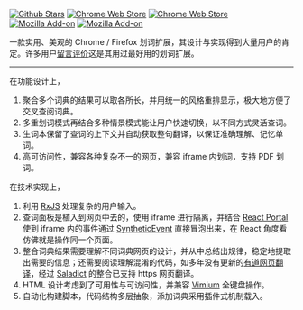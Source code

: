 [![Github Stars][img-gh-stars]][gh-stars]
[![Chrome Web Store][img-chrome-dl]][cws]
[![Chrome Web Store][img-chrome-rating]][cws]
[![Mozilla Add-on][img-firefox-dl]][amo]
[![Mozilla Add-on][img-firefox-rating]][amo]

[img-gh-stars]: https://img.shields.io/github/stars/crimx/ext-saladict.svg?label=Stars&style=social
[gh-stars]: https://github.com/crimx/ext-saladict

[img-chrome-dl]: https://img.shields.io/chrome-web-store/d/cdonnmffkdaoajfknoeeecmchibpmkmg.svg?maxAge=3600&colorB=1a73e8&label=Chrome%20downloads
[img-chrome-rating]: https://img.shields.io/chrome-web-store/rating/cdonnmffkdaoajfknoeeecmchibpmkmg.svg?maxAge=3600&colorB=1a73e8&label=rating
[cws]: https://chrome.google.com/webstore/detail/cdonnmffkdaoajfknoeeecmchibpmkmg?hl=en

[img-firefox-dl]: https://img.shields.io/amo/d/ext-saladict.svg?maxAge=3600&colorB=ff9500&label=Firefox%20downloads
[img-firefox-rating]: https://img.shields.io/amo/rating/ext-saladict.svg?maxAge=3600&colorB=ff9500&label=rating
[amo]: https://addons.mozilla.org/firefox/addon/ext-saladict/



一款实用、美观的 Chrome / Firefox 划词扩展，其设计与实现得到大量用户的肯定。许多用户[留言评价](https://chrome.google.com/webstore/detail/cdonnmffkdaoajfknoeeecmchibpmkmg?hl=en)这是其用过最好用的划词扩展。

<hr class="read-more" />

在功能设计上，

1. 聚合多个词典的结果可以取各所长，并用统一的风格重排显示，极大地方便了交叉查阅词典。
1. 多重划词模式再结合多种情景模式能让用户快速切换，以不同方式灵活查词。
1. 生词本保留了查词的上下文并自动获取整句翻译，以保证准确理解、记忆单词。
1. 高可访问性，兼容各种复杂不一的网页，兼容 iframe 内划词，支持 PDF 划词。

在技术实现上，

1. 利用 [RxJS](https://github.com/ReactiveX/rxjs) 处理复杂的用户输入。
1. 查词面板是植入到网页中去的，使用 iframe 进行隔离，并结合 [React Portal](https://reactjs.org/docs/portals.html) 使到 iframe 内的事件通过 [SyntheticEvent](https://reactjs.org/docs/events.html) 直接冒泡出来，在 React 角度看仿佛就是操作同一个页面。
1. 整合词典结果需要理解不同词典网页的设计，并从中总结出规律，稳定地提取出需要的信息；还需要阅读理解混淆的代码，如多年没有更新的[有道网页翻译](http://fanyi.youdao.com/web2/)，经过 [Saladict](https://github.com/crimx/ext-saladict) 的整合已支持 https 网页翻译。
1. HTML 设计考虑到了可用性与可访问性，并兼容 [Vimium](https://github.com/philc/vimium) 全键盘操作。
1. 自动化构建脚本，代码结构多层抽象，添加词典采用插件式机制载入。
